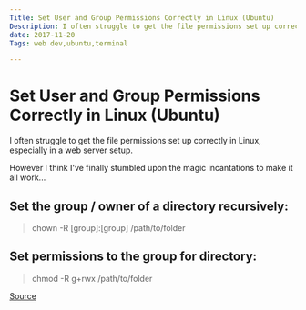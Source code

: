 ```yaml
---
Title: Set User and Group Permissions Correctly in Linux (Ubuntu)
Description: I often struggle to get the file permissions set up correctly in Linux, especially in a web server setup.
date: 2017-11-20
Tags: web dev,ubuntu,terminal

---
```

# Set User and Group Permissions Correctly in Linux (Ubuntu)

I often struggle to get the file permissions set up correctly in Linux, especially in a web server setup.

However I think I've finally stumbled upon the magic incantations to make it all work...

## Set the group / owner of a directory recursively:

> chown -R [group]:[group] /path/to/folder

## Set permissions to the group for directory:

> chmod -R g+rwx /path/to/folder


[Source](https://unix.stackexchange.com/questions/241512/allowed-group-cant-access-a-folder)


